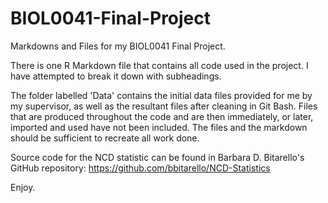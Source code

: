 # BIOL0041-Final-Project
Markdowns and Files for my BIOL0041 Final Project.

There is one R Markdown file that contains all code used in the project. I have attempted to break it down with subheadings.

The folder labelled 'Data' contains the initial data files provided for me by my supervisor, as well as the resultant files after cleaning in Git Bash.
Files that are produced throughout the code and are then immediately, or later, imported and used have not been included.
The files and the markdown should be sufficient to recreate all work done. 

Source code for the NCD statistic can be found in Barbara D. Bitarello's GitHub repository: https://github.com/bbitarello/NCD-Statistics

Enjoy.
